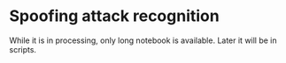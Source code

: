 # Spoofing attack recognition
While it is in processing, only long notebook is available.
Later it will be in scripts.
